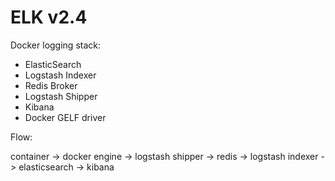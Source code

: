 # ELK v2.4
Docker logging stack: 
 - ElasticSearch 
 - Logstash Indexer
 - Redis Broker
 - Logstash Shipper
 - Kibana
 - Docker GELF driver

Flow:

container -> docker engine -> logstash shipper -> redis -> logstash indexer -> elasticsearch -> kibana
